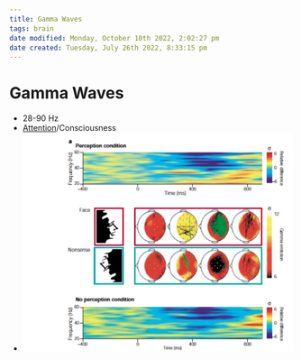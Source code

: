 ```yaml
---
title: Gamma Waves
tags: brain
date modified: Monday, October 10th 2022, 2:02:27 pm
date created: Tuesday, July 26th 2022, 8:33:15 pm
---
```


# Gamma Waves
- 28-90 Hz
- [Attention](Attention.md)/Consciousness
- ![im](assets/Pasted%20image%2020220502161142.png)

